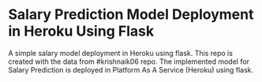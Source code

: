 # Salary Prediction Model Deployment in Heroku Using Flask
A simple salary model deployment in Heroku using flask.
This repo is created with the data from #krishnaik06 repo.
The implemented model for Salary Prediction is deployed in Platform As A Service (Heroku) using flask.
